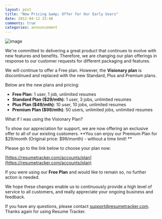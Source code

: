 ```yaml
---
layout: post
title: "New Pricing &amp; Offer for Our Early Users"
date: 2012-04-12 15:48
comments: true
categories: announcement
---
```

![image](http://i.imgur.com/WHq12.jpg)

We're committed to delivering a great product that continues to evolve with new features and benefits. Therefore, we are changing our plan offerings in response to our customer requests for different packaging and features. 
 
We will continue to offer a Free plan. However, the **Visionary plan** is discontinued and replaced with the new Standard, Plus and Premium plans.

Below are the new plans and pricing:

* **Free Plan**: 1 user, 1 job, unlimited resumes  
* **Standard Plan ($29/mth)**: 1 user, 3 jobs, unlimited resumes
* **Plus Plan ($49/mth)**: 10 user, 10 jobs, unlimited resumes
* **Premium Plan ($99/mth)**: 50 users, unlimited jobs, unlimited resumes

What if I was using the Visionary Plan?

To show our appreciation for support, we are now offering an exclusive offer to all of our existing customers. **You can enjoy our Premium Plan for $29/month (Original price: $99/month) - without a time limit! **

Please go to the link below to choose your plan now:

[https://resumetracker.com/accounts/plan](https://resumetracker.com/accounts/plan)

If you were using our **Free Plan** and would like to remain so, no further action is needed.

We hope these changes enable us to continuously provide a high level of service to all customers, and really appreciate your ongoing business and feedback. 

If you have any questions, please contact [support@resumetracker.com](mailto:support@resumetracker.com). Thanks again for using Resume Tracker.
